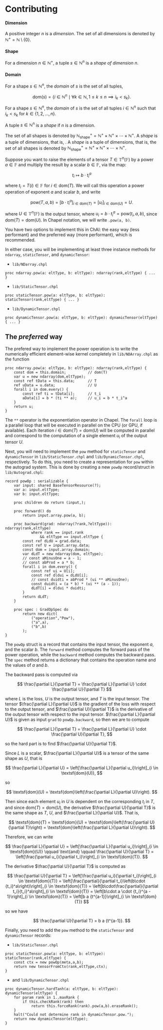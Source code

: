 # Contributing


#### Dimension
A positive integer $n$ is a *dimension*. The set of all dimensions is denoted by $\mathbb{N}^+ = \mathbb{N} \setminus \{0\}$.

#### Shape
For a dimension $n \in \mathbb{N}^+$, a tuple $s \in \mathbb{N}^n$ is a *shape of dimension $n$*.

#### Domain
For a shape $s \in \mathbb{N}^n$, the *domain* of $s$ is the set of all tuples, 
<!-- $i \in \mathbb{N}^n$ such that $i_k < s_k$ for $k \in \{1,2,\ldots,n\}$. -->

$$
\textsf{dom}(s) = \{i \in \mathbb{N}^n \mid \forall k\in \mathbb{N}, 1 \leq k \leq n \implies i_k < s_k\}.
$$

<!-- $$
\textsf{dom}(s) = \{i \in \mathbb{N}^n \mid i_k < s_k \text{ for } k \in \{1,2,\ldots,n\}\}.
$$ -->

For a shape $s \in \mathbb{N}^n$, the *domain* of $s$ is the set of all tuples $i \in \mathbb{N}^n$ such that $i_k < s_k$ for $k \in \{1,2,\ldots,n\}$.

A tuple $s \in \mathbb{N}^n$ is a *shape* if $n$ is a dimension.



The set of all shapes is denoted by $\mathbb{N}^+_\text{shape} = \mathbb{N}^+ \times \mathbb{N}^+ \times \cdots \times \mathbb{N}^+$.
A *shape* is a tuple of dimensions, that is, .
A *shape* is a tuple of dimensions, that is, the set of all shapes is denoted by $\mathbb{N}^+_\text{shape} = \mathbb{N}^+ \times \mathbb{N}^+ \times \cdots \times \mathbb{N}^+$.

Suppose you want to raise the elements of a tensor $T\in\mathbb{T}^n(\mathbb{F})$ by a power $a\in \mathbb{F}$ and multiply the result by a scalar $b \in \mathbb{F}$, via the map:

$$
t_i \mapsto b \cdot {t_i}^a
$$

where $t_i = T(i) \in \mathbb{F}$ for $i \in \textsf{dom}(T)$. 
We will call this operation a power operation of exponent $a$ and scalar $b$, and write 

$$
\text{pow}(T, a, b) = \left[b \cdot {t_i}^a\right]_{i \in \textsf{dom}(T)} = \left[u_i\right]_{i \in \textsf{dom}(U)} = U.
$$

where $U\in\mathbb{T}^n(\mathbb{F})$ is the output tensor, where $u_i = b \cdot {t_i}^a=\text{pow}(t_i,a,b)$, since $\textsf{dom}(T) = \textsf{dom}(U)$. In Chapel notation, we will write `.pow(a, b)`.

You have two options to implement this in ChAI: the easy way (less performant) and the preferred way (more performant), which is recommended.

In either case, you will be implementing at least three instance methods for `ndarray`, `staticTensor`, and `dynamicTensor`:
- `lib/NDarray.chpl`
```chapel
proc ndarray.pow(a: eltType, b: eltType): ndarray(rank,eltType) { ... }
```
- `lib/StaticTensor.chpl`
```chapel
proc staticTensor.pow(a: eltType, b: eltType): staticTensor(rank,eltType) { ... }
```
- `lib/DynamicTensor.chpl`
```chapel
proc dynamicTensor.pow(a: eltType, b: eltType): dynamicTensor(eltType) { ... }
```


## The *preferred* way

The prefered way to implement the power operation is to write the numerically efficient element-wise kernel completely in `lib/NDArray.chpl` as the function 
```chapel
proc ndarray.pow(a: eltType, b: eltType): ndarray(rank,eltType) {
    const dom = this.domain;          // dom(T)
    var u = new ndarray(dom,eltType);
    const ref tData = this.data;      // T
    ref uData = u.data;               // U
    forall i in dom.every() {
        const ref ti = tData[i];      // t_i
        aData[i] = b * (ti ** a);     // u_i = b * t_i^a
    }
    return u;
}
```
The `**` operator is the exponentiation operator in Chapel. The `forall` loop is a parallel loop that will be executed in parallel on the CPU (or GPU, if available). Each iteration $i \in \textsf{dom}(T) = \textsf{dom}(U)$ will be computed in parallel and correspond to the computation of a single element $u_i$ of the output tensor $U$. 


Next, you will need to implement the `pow` method for `staticTensor` and `dynamicTensor` in `lib/StaticTensor.chpl` and `lib/DynamicTensor.chpl`, respectively. To do this, you need to create a representation for `pow` within the autograd system. This is done by creating a new `powOp` record/struct in `lib/Autograd.chpl`:
```chapel
record powOp : serializable {
    var input: shared BaseTensorResource(?);
    var a: input.eltType;
    var b: input.eltType;

    proc children do return (input,);

    proc forward() do
        return input.array.pow(a, b);

    proc backward(grad: ndarray(?rank,?eltType)): ndarray(rank,eltType) 
            where rank == input.rank
                && eltType == input.eltType {
        const ref dLdU = grad.data;
        const ref U = input.array.data;
        const dom = input.array.domain;
        var dLdT = new ndarray(dom, eltType);
        // const aMinusOne = a - 1;
        // const abProd = a * b;
        forall i in dom.every() {
            const ref ui = U[i];
            const ref dldui = dLdU[i];
            // const duidti = abProd * (ui ** aMinusOne);
            const duidti = (a * b) * (ui ** (a - 1));
            dLdT[i] = dldui * duidti;
        }
        return dLdT;
    }

    proc spec : GradOpSpec do 
        return new dict(
            ("operation","Pow"),
            ("a",a),
            ("b",b)
        );
}
```
The `powOp` struct is a record that contains the input tensor, the exponent $a$, and the scalar $b$. The `forward` method computes the forward pass of the power operation, while the `backward` method computes the backward pass. The `spec` method returns a dictionary that contains the operation name and the values of $a$ and $b$.

The backward pass is computed via

$$
\frac{\partial L}{\partial T} = \frac{\partial L}{\partial U} \cdot \frac{\partial U}{\partial T}
$$

where $L$ is the loss, $U$ is the output tensor, and $T$ is the input tensor. The tensor $\frac{\partial L}{\partial U}$ is the gradient of the loss with respect to the output tensor, and $\frac{\partial U}{\partial T}$ is the derivative of the output tensor with respect to the input tensor. $\frac{\partial L}{\partial U}$ is given as input `grad` to `powOp.backward`, so then we are to compute 

$$
\frac{\partial L}{\partial T} = \frac{\partial L}{\partial U} \cdot \frac{\partial U}{\partial T},
$$

so the hard part is to find $\frac{\partial U}{\partial T}$.

Since $L$ is a scalar, $\frac{\partial L}{\partial U}$ is a tensor of the same shape as $U$, that is 

$$
\frac{\partial L}{\partial U} = \left[\frac{\partial L}{\partial u_i}\right]_{i \in \textsf{dom}(U)},
$$ 

so 

$$
\textsf{dom}(U) = \textsf{dom}\left(\frac{\partial L}{\partial U}\right).
$$

Then since each element $u_i$ in $U$ is dependent on the corresponding $t_i$ in $T$, and since $\textsf{dom}(T) = \textsf{dom}(U)$, the derivative $\frac{\partial U}{\partial T}$ is the same shape as $T$, $U$, and $\frac{\partial L}{\partial U}$. That is,

$$
\textsf{dom}(T) = \textsf{dom}(U) = \textsf{dom}\left(\frac{\partial U}{\partial T}\right) = \textsf{dom}\left(\frac{\partial L}{\partial U}\right).
$$

Therefore, we can write

$$
\frac{\partial L}{\partial U} = \left[\frac{\partial L}{\partial u_i}\right]_{i \in \textsf{dom}(U)}
\qquad \text{and} \qquad
\frac{\partial U}{\partial T} = \left[\frac{\partial u_i}{\partial t_i}\right]_{i \in \textsf{dom}(T)}.
$$

The derivative $\frac{\partial U}{\partial T}$ is computed as

$$
\frac{\partial U}{\partial T} 
= \left[\frac{\partial u_i}{\partial t_i}\right]_{i \in \textsf{dom}(T)} 
= \left[\frac{\partial}{\partial t_i}\left(b\cdot {t_i}^a\right)\right]_{i \in \textsf{dom}(T)} 
= \left[b\cdot\frac{\partial}{\partial t_i}{t_i}^a\right]_{i \in \textsf{dom}(T)} 
= \left[b\cdot a \cdot {t_i}^{a - 1}\right]_{i \in \textsf{dom}(T)} 
= \left[b a {t^{a-1}}\right]_{i \in \textsf{dom}(T)}
$$

so we have

$$
\frac{\partial U}{\partial T} = b a {t^{a-1}}.
$$

Finally, you need to add the `pow` method to the `staticTensor` and `dynamicTensor` records:
- `lib/StaticTensor.chpl`
```chapel
proc staticTensor.pow(a: eltType, b: eltType): staticTensor(rank,eltType) {
    const ctx = new powOp(meta,a,b);
    return new tensorFromCtx(rank,eltType,ctx);
}
```
- and `lib/DynamicTensor.chpl`
```chapel
proc dynamicTensor.hardTanh(a: eltType, b: eltType): dynamicTensor(eltType) {
    for param rank in 1..maxRank {
        if this.checkRank(rank) then
            return this.forceRank(rank).pow(a,b).eraseRank();
    }
    halt("Could not determine rank in dynamicTensor.pow.");
    return new dynamicTensor(eltType);
}
```